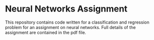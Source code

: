 # Neural Networks Assignment
This repository contains code written for a classification and regression problem for an assignment on neural networks. Full details of the assignment are contained in the pdf file.

